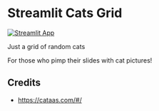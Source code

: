 # Streamlit Cats Grid

[![Streamlit App](https://static.streamlit.io/badges/streamlit_badge_black_white.svg)](https://share.streamlit.io/andfanilo/s4a-cats-grid/main/app.py)

Just a grid of random cats

For those who pimp their slides with cat pictures!

## Credits

* https://cataas.com/#/

